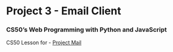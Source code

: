 # Project 3 - Email Client
### CS50’s Web Programming with Python and JavaScript


CS50 Lesson for - [Project Mail](https://cs50.harvard.edu/web/2020/projects/3/mail)
